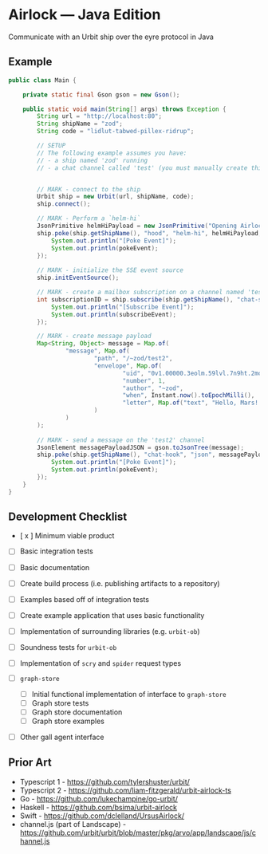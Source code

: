 # Airlock — Java Edition

Communicate with an Urbit ship over the eyre protocol in Java

## Example
```java
public class Main {

	private static final Gson gson = new Gson();

	public static void main(String[] args) throws Exception {
		String url = "http://localhost:80";
		String shipName = "zod";
		String code = "lidlut-tabwed-pillex-ridrup";

		// SETUP
        // The following example assumes you have:
        // - a ship named 'zod' running
        // - a chat channel called 'test' (you must manually create this)


        // MARK - connect to the ship
		Urbit ship = new Urbit(url, shipName, code);
		ship.connect();

        // MARK - Perform a `helm-hi`        
        JsonPrimitive helmHiPayload = new JsonPrimitive("Opening Airlock :)");
        ship.poke(ship.getShipName(), "hood", "helm-hi", helmHiPayload, pokeEvent -> {
            System.out.println("[Poke Event]");
            System.out.println(pokeEvent);
        });
        
        // MARK - initialize the SSE event source
        ship.initEventSource();

        // MARK - create a mailbox subscription on a channel named 'test' 
		int subscriptionID = ship.subscribe(ship.getShipName(), "chat-store", "/mailbox/~zod/test", subscribeEvent -> {
			System.out.println("[Subscribe Event]");
			System.out.println(subscribeEvent);
		});

        // MARK - create message payload
		Map<String, Object> message = Map.of(
                "message", Map.of(
                        "path", "/~zod/test2",
                        "envelope", Map.of(
                                "uid", "0v1.00000.3eolm.59lvl.7n9ht.2mokl.51js7",
                                "number", 1,
                                "author", "~zod",
                                "when", Instant.now().toEpochMilli(),
                                "letter", Map.of("text", "Hello, Mars! It is now " + Instant.now().toString())
                        )
                )
        );
        
        // MARK - send a message on the 'test2' channel
        JsonElement messagePayloadJSON = gson.toJsonTree(message);
        ship.poke(ship.getShipName(), "chat-hook", "json", messagePayloadJSON, pokeEvent -> {
            System.out.println("[Poke Event]");
            System.out.println(pokeEvent);
        });
	}
}

```


## Development Checklist

- [ x ] Minimum viable product
- [  ] Basic integration tests
- [  ] Basic documentation
- [  ] Create build process (i.e. publishing artifacts to a repository)
- [  ] Examples based off of integration tests
- [  ] Create example application that uses basic functionality
- [  ] Implementation of surrounding libraries (e.g. `urbit-ob`)
- [  ] Soundness tests for `urbit-ob`
- [  ] Implementation of `scry` and `spider` request types

- [  ] `graph-store`
    - [  ] Initial functional implementation of interface to `graph-store` 
    - [  ] Graph store tests
    - [  ] Graph store documentation
    - [  ] Graph store examples 

- [  ] Other gall agent interface



## Prior Art
- Typescript 1 - https://github.com/tylershuster/urbit/
- Typescript 2 - https://github.com/liam-fitzgerald/urbit-airlock-ts
- Go - https://github.com/lukechampine/go-urbit/
- Haskell - https://github.com/bsima/urbit-airlock
- Swift - https://github.com/dclelland/UrsusAirlock/
- channel.js (part of Landscape) - https://github.com/urbit/urbit/blob/master/pkg/arvo/app/landscape/js/channel.js

